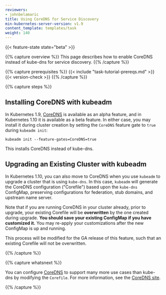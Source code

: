 ```yaml
---
reviewers:
- johnbelamaric
title: Using CoreDNS for Service Discovery
min-kubernetes-server-version: v1.9
content_template: templates/task
weight: 140
---
```


{{< feature-state state="beta" >}}

{{% capture overview %}}
This page describes how to enable CoreDNS instead of kube-dns for service
discovery.
{{% /capture %}}

{{% capture prerequisites %}}
{{< include "task-tutorial-prereqs.md" >}} {{< version-check >}}
{{% /capture %}}

{{% capture steps %}}

## Installing CoreDNS with kubeadm

In Kubernetes 1.9, [CoreDNS](https://coredns.io) is available as an alpha feature, and
in Kubernetes 1.10 it is available as a beta feature. In either case, you may install
it during cluster creation by setting the `CoreDNS` feature gate to `true` during `kubeadm init`:

```
kubeadm init --feature-gates=CoreDNS=true
```

This installs CoreDNS instead of kube-dns.

## Upgrading an Existing Cluster with kubeadm

In Kubernetes 1.10, you can also move to CoreDNS when you use `kubeadm` to upgrade
a cluster that is using `kube-dns`. In this case, `kubeadm` will generate the CoreDNS configuration
("Corefile") based upon the `kube-dns` ConfigMap, preserving configurations for federation,
stub domains, and upstream name server.

Note that if you are running CoreDNS in your cluster already, prior to upgrade, your existing Corefile will be
**overwritten** by the one created during upgrade. **You should save your existing ConfigMap
if you have customized it.** You may re-apply your customizations after the new ConfigMap is
up and running.

This process will be modified for the GA release of this feature, such that an existing
Corefile will not be overwritten.

{{% /capture %}}

{{% capture whatsnext %}}

You can configure [CoreDNS](https://coredns.io) to support many more use cases than
kube-dns by modifying the `Corefile`. For more information, see the
[CoreDNS site](https://coredns.io/2017/05/08/custom-dns-entries-for-kubernetes/).

{{% /capture %}}


